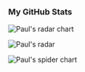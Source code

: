 ### My GitHub Stats

![Paul's radar chart](http://github-profile-summary-cards.vercel.app/api/cards/profile-details?username=paulhaynes&theme=github)

![Paul's radar](http://github-profile-summary-cards.vercel.app/api/cards/stats?username=paulhaynes&theme=github)

![Paul's spider chart](http://github-profile-summary-cards.vercel.app/api/cards/productive-time?username=paulhaynes&theme=github&utcOffset=1)


<!--
**pshdev0/pshdev0** is a ✨ _special_ ✨ repository because its `README.md` (this file) appears on your GitHub profile.

Here are some ideas to get you started:

- 🔭 I’m currently working on ...
- 🌱 I’m currently learning ...
- 👯 I’m looking to collaborate on ...
- 🤔 I’m looking for help with ...
- 💬 Ask me about ...
- 📫 How to reach me: ...
- 😄 Pronouns: ...
- ⚡ Fun fact: ...
-->
